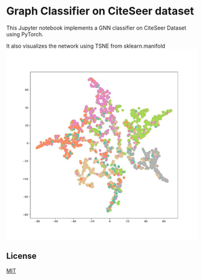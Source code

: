 # Graph Classifier on CiteSeer dataset

This Jupyter notebook implements a GNN classifier on CiteSeer Dataset using PyTorch.

It also visualizes the network using TSNE from sklearn.manifold
![Graph visualization](Graph.jpg)

## License

[MIT](https://choosealicense.com/licenses/mit/)
